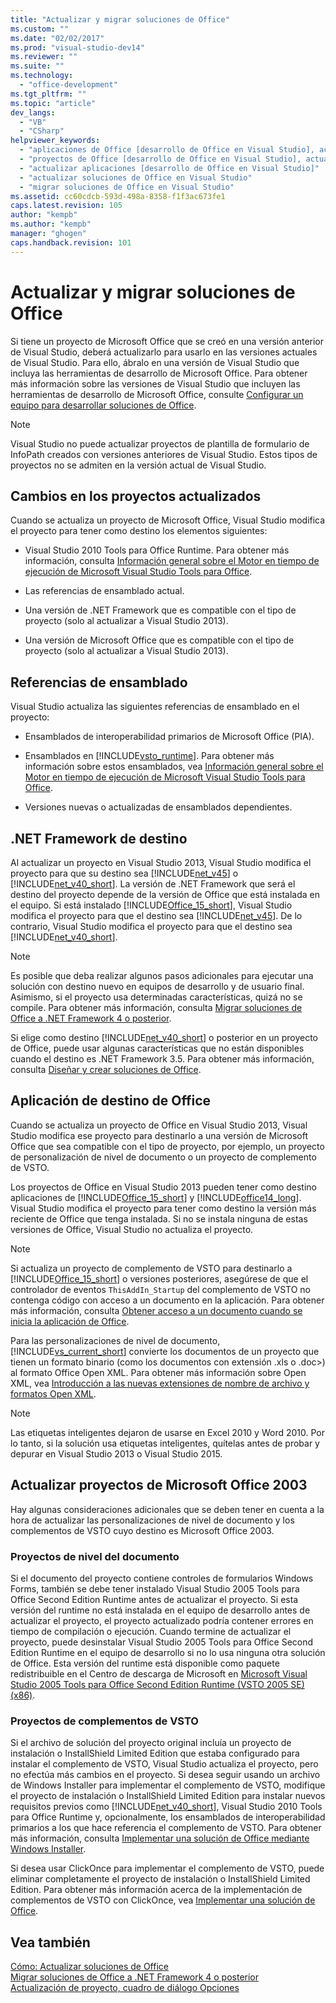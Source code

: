 ```yaml
---
title: "Actualizar y migrar soluciones de Office"
ms.custom: ""
ms.date: "02/02/2017"
ms.prod: "visual-studio-dev14"
ms.reviewer: ""
ms.suite: ""
ms.technology: 
  - "office-development"
ms.tgt_pltfrm: ""
ms.topic: "article"
dev_langs: 
  - "VB"
  - "CSharp"
helpviewer_keywords: 
  - "aplicaciones de Office [desarrollo de Office en Visual Studio], actualizar"
  - "proyectos de Office [desarrollo de Office en Visual Studio], actualizar"
  - "actualizar aplicaciones [desarrollo de Office en Visual Studio]"
  - "actualizar soluciones de Office en Visual Studio"
  - "migrar soluciones de Office en Visual Studio"
ms.assetid: cc60cdcb-593d-498a-8358-f1f3ac673fe1
caps.latest.revision: 105
author: "kempb"
ms.author: "kempb"
manager: "ghogen"
caps.handback.revision: 101
---
```

# Actualizar y migrar soluciones de Office
  Si tiene un proyecto de Microsoft Office que se creó en una versión anterior de Visual Studio, deberá actualizarlo para usarlo en las versiones actuales de Visual Studio. Para ello, ábralo en una versión de Visual Studio que incluya las herramientas de desarrollo de Microsoft Office. Para obtener más información sobre las versiones de Visual Studio que incluyen las herramientas de desarrollo de Microsoft Office, consulte [Configurar un equipo para desarrollar soluciones de Office](../vsto/configuring-a-computer-to-develop-office-solutions.md).  
  
> [!NOTE]  
>  Visual Studio no puede actualizar proyectos de plantilla de formulario de InfoPath creados con versiones anteriores de Visual Studio. Estos tipos de proyectos no se admiten en la versión actual de Visual Studio.  
  
## Cambios en los proyectos actualizados  
 Cuando se actualiza un proyecto de Microsoft Office, Visual Studio modifica el proyecto para tener como destino los elementos siguientes:  
  
-   Visual Studio 2010 Tools para Office Runtime. Para obtener más información, consulta [Información general sobre el Motor en tiempo de ejecución de Microsoft Visual Studio Tools para Office](../vsto/visual-studio-tools-for-office-runtime-overview.md).  
  
-   Las referencias de ensamblado actual.  
  
-   Una versión de .NET Framework que es compatible con el tipo de proyecto \(solo al actualizar a Visual Studio 2013\).  
  
-   Una versión de Microsoft Office que es compatible con el tipo de proyecto \(solo al actualizar a Visual Studio 2013\).  
  
## Referencias de ensamblado  
 Visual Studio actualiza las siguientes referencias de ensamblado en el proyecto:  
  
-   Ensamblados de interoperabilidad primarios de Microsoft Office \(PIA\).  
  
-   Ensamblados en [!INCLUDE[vsto_runtime](../vsto/includes/vsto-runtime-md.md)]. Para obtener más información sobre estos ensamblados, vea [Información general sobre el Motor en tiempo de ejecución de Microsoft Visual Studio Tools para Office](../vsto/visual-studio-tools-for-office-runtime-overview.md).  
  
-   Versiones nuevas o actualizadas de ensamblados dependientes.  
  
## .NET Framework de destino  
 Al actualizar un proyecto en Visual Studio 2013, Visual Studio modifica el proyecto para que su destino sea [!INCLUDE[net_v45](../vsto/includes/net-v45-md.md)] o [!INCLUDE[net_v40_short](../sharepoint/includes/net-v40-short-md.md)]. La versión de .NET Framework que será el destino del proyecto depende de la versión de Office que está instalada en el equipo. Si está instalado [!INCLUDE[Office_15_short](../vsto/includes/office-15-short-md.md)], Visual Studio modifica el proyecto para que el destino sea [!INCLUDE[net_v45](../vsto/includes/net-v45-md.md)]. De lo contrario, Visual Studio modifica el proyecto para que el destino sea [!INCLUDE[net_v40_short](../sharepoint/includes/net-v40-short-md.md)].  
  
> [!NOTE]  
>  Es posible que deba realizar algunos pasos adicionales para ejecutar una solución con destino nuevo en equipos de desarrollo y de usuario final. Asimismo, si el proyecto usa determinadas características, quizá no se compile. Para obtener más información, consulta [Migrar soluciones de Office a .NET Framework 4 o posterior](../vsto/migrating-office-solutions-to-the-dotnet-framework-4-or-later.md).  
  
 Si elige como destino [!INCLUDE[net_v40_short](../sharepoint/includes/net-v40-short-md.md)] o posterior en un proyecto de Office, puede usar algunas características que no están disponibles cuando el destino es .NET Framework 3.5. Para obtener más información, consulta [Diseñar y crear soluciones de Office](../vsto/designing-and-creating-office-solutions.md).  
  
## Aplicación de destino de Office  
 Cuando se actualiza un proyecto de Office en Visual Studio 2013, Visual Studio modifica ese proyecto para destinarlo a una versión de Microsoft Office que sea compatible con el tipo de proyecto, por ejemplo, un proyecto de personalización de nivel de documento o un proyecto de complemento de VSTO.  
  
 Los proyectos de Office en Visual Studio 2013 pueden tener como destino aplicaciones de [!INCLUDE[Office_15_short](../vsto/includes/office-15-short-md.md)] y [!INCLUDE[office14_long](../vsto/includes/office14-long-md.md)]. Visual Studio modifica el proyecto para tener como destino la versión más reciente de Office que tenga instalada. Si no se instala ninguna de estas versiones de Office, Visual Studio no actualiza el proyecto.  
  
> [!NOTE]  
>  Si actualiza un proyecto de complemento de VSTO para destinarlo a [!INCLUDE[Office_15_short](../vsto/includes/office-15-short-md.md)] o versiones posteriores, asegúrese de que el controlador de eventos `ThisAddIn_Startup` del complemento de VSTO no contenga código con acceso a un documento en la aplicación. Para obtener más información, consulta [Obtener acceso a un documento cuando se inicia la aplicación de Office](../vsto/programming-vsto-add-ins.md#AccessingDocuments).  
  
 Para las personalizaciones de nivel de documento, [!INCLUDE[vs_current_short](../sharepoint/includes/vs-current-short-md.md)] convierte los documentos de un proyecto que tienen un formato binario \(como los documentos con extensión .xls o .doc\>\) al formato Office Open XML. Para obtener más información sobre Open XML, vea [Introducción a las nuevas extensiones de nombre de archivo y formatos Open XML](https://support.office.com/en-nz/article/Introduction-to-new-file-name-extensions-eca81dcb-5626-4e5b-8362-524d13ae4ec1).  
  
> [!NOTE]  
>  Las etiquetas inteligentes dejaron de usarse en Excel 2010 y Word 2010. Por lo tanto, si la solución usa etiquetas inteligentes, quítelas antes de probar y depurar en Visual Studio 2013 o Visual Studio 2015.  
  
## Actualizar proyectos de Microsoft Office 2003  
 Hay algunas consideraciones adicionales que se deben tener en cuenta a la hora de actualizar las personalizaciones de nivel de documento y los complementos de VSTO cuyo destino es Microsoft Office 2003.  
  
### Proyectos de nivel del documento  
 Si el documento del proyecto contiene controles de formularios Windows Forms, también se debe tener instalado Visual Studio 2005 Tools para Office Second Edition Runtime antes de actualizar el proyecto. Si esta versión del runtime no está instalada en el equipo de desarrollo antes de actualizar el proyecto, el proyecto actualizado podría contener errores en tiempo de compilación o ejecución. Cuando termine de actualizar el proyecto, puede desinstalar Visual Studio 2005 Tools para Office Second Edition Runtime en el equipo de desarrollo si no lo usa ninguna otra solución de Office. Esta versión del runtime está disponible como paquete redistribuible en el Centro de descarga de Microsoft en [Microsoft Visual Studio 2005 Tools para Office Second Edition Runtime \(VSTO 2005 SE\) \(x86\)](http://go.microsoft.com/fwlink/?linkid=49612).  
  
### Proyectos de complementos de VSTO  
 Si el archivo de solución del proyecto original incluía un proyecto de instalación o InstallShield Limited Edition que estaba configurado para instalar el complemento de VSTO, Visual Studio actualiza el proyecto, pero no efectúa más cambios en el proyecto. Si desea seguir usando un archivo de Windows Installer para implementar el complemento de VSTO, modifique el proyecto de instalación o InstallShield Limited Edition para instalar nuevos requisitos previos como [!INCLUDE[net_v40_short](../sharepoint/includes/net-v40-short-md.md)], Visual Studio 2010 Tools para Office Runtime y, opcionalmente, los ensamblados de interoperabilidad primarios a los que hace referencia el complemento de VSTO. Para obtener más información, consulta [Implementar una solución de Office mediante Windows Installer](../vsto/deploying-an-office-solution-by-using-windows-installer.md).  
  
 Si desea usar ClickOnce para implementar el complemento de VSTO, puede eliminar completamente el proyecto de instalación o InstallShield Limited Edition. Para obtener más información acerca de la implementación de complementos de VSTO con ClickOnce, vea [Implementar una solución de Office](../vsto/deploying-an-office-solution.md).  
  
## Vea también  
 [Cómo: Actualizar soluciones de Office](http://msdn.microsoft.com/es-es/a269e539-b717-4680-a568-2152b070347e)   
 [Migrar soluciones de Office a .NET Framework 4 o posterior](../vsto/migrating-office-solutions-to-the-dotnet-framework-4-or-later.md)   
 [Actualización de proyecto, cuadro de diálogo Opciones](../vsto/project-upgrade-options-dialog-box.md)  
  
  